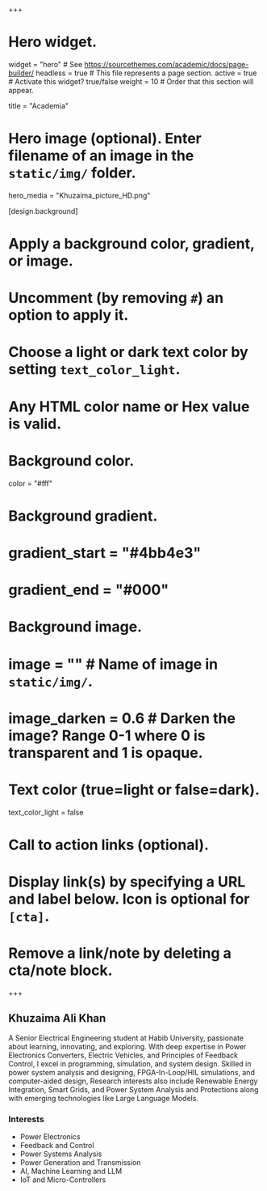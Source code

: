 +++
# Hero widget.
widget = "hero"  # See https://sourcethemes.com/academic/docs/page-builder/
headless = true  # This file represents a page section.
active = true  # Activate this widget? true/false
weight = 10  # Order that this section will appear.

title = "Academia"

# Hero image (optional). Enter filename of an image in the `static/img/` folder.
hero_media = "Khuzaima_picture_HD.png"

[design.background]
  # Apply a background color, gradient, or image.
  #   Uncomment (by removing `#`) an option to apply it.
  #   Choose a light or dark text color by setting `text_color_light`.
  #   Any HTML color name or Hex value is valid.

  # Background color.
  color = "#fff"
  
  # Background gradient.
  # gradient_start = "#4bb4e3"
  # gradient_end = "#000"
  
  # Background image.
  # image = ""  # Name of image in `static/img/`.
  # image_darken = 0.6  # Darken the image? Range 0-1 where 0 is transparent and 1 is opaque.

  # Text color (true=light or false=dark).
  text_color_light = false

# Call to action links (optional).
#   Display link(s) by specifying a URL and label below. Icon is optional for `[cta]`.
#   Remove a link/note by deleting a cta/note block.

+++
## **Khuzaima Ali Khan** 

A Senior Electrical Engineering student at Habib University, passionate about learning, innovating, and exploring. With deep expertise in Power Electronics Converters, Electric Vehicles, and Principles of Feedback Control, I excel in programming, simulation, and system design. Skilled in power system analysis and designing, FPGA-In-Loop/HIL simulations, and computer-aided design, Research interests also include Renewable Energy Integration, Smart Grids, and Power System Analysis and Protections along with emerging technologies like Large Language Models.

### **Interests**
- Power Electronics
- Feedback and Control
- Power Systems Analysis
- Power Generation and Transmission
- AI, Machine Learning and LLM
- IoT and Micro-Controllers
